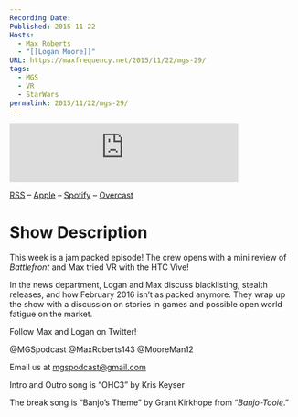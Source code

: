 ```yaml
---
Recording Date: 
Published: 2015-11-22
Hosts:
  - Max Roberts
  - "[[Logan Moore]]"
URL: https://maxfrequency.net/2015/11/22/mgs-29/
tags:
  - MGS
  - VR
  - StarWars
permalink: 2015/11/22/mgs-29/
---
```

<iframe src="https://podcasters.spotify.com/pod/show/millennialgamingspeak/embed/episodes/Episode-29-The-Tides-are-Changing-e1adhu0/a-a6ts48f" height="102px" width="400px" frameborder="0" scrolling="no"></iframe>

[RSS](https://anchor.fm/s/74aa3858/podcast/rss) – [Apple](https://podcasts.apple.com/us/podcast/episode-3-gdc-wrap-up/id1000915981?i=1000542222515) – [Spotify](https://open.spotify.com/episode/7wePXT4Bt22LWifVLx3n8y) – [Overcast](https://overcast.fm/+EtIgeWxEU)
# Show Description

This week is a jam packed episode! The crew opens with a mini review of *Battlefront* and Max tried VR with the HTC Vive!

In the news department, Logan and Max discuss blacklisting, stealth releases, and how February 2016 isn’t as packed anymore. They wrap up the show with a discussion on stories in games and possible open world fatigue on the market.

Follow Max and Logan on Twitter!

@MGSpodcast
@MaxRoberts143
@MooreMan12

Email us at mgspodcast@gmail.com

Intro and Outro song is “OHC3” by Kris Keyser

The break song is “Banjo’s Theme” by Grant Kirkhope from “*Banjo-Tooie*.”